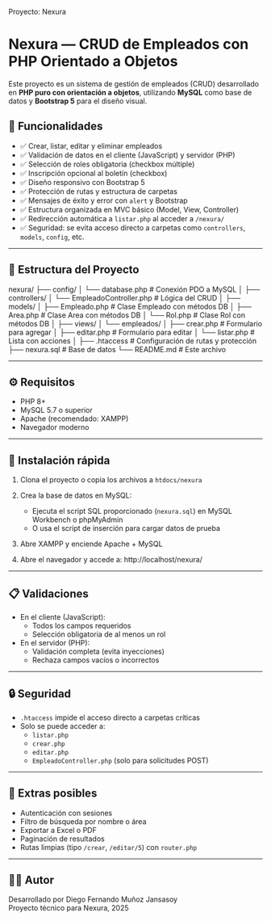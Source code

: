 Proyecto: Nexura

# Nexura — CRUD de Empleados con PHP Orientado a Objetos

Este proyecto es un sistema de gestión de empleados (CRUD) desarrollado en **PHP puro con orientación a objetos**, utilizando **MySQL** como base de datos y **Bootstrap 5** para el diseño visual.

## 🧠 Funcionalidades

- ✅ Crear, listar, editar y eliminar empleados
- ✅ Validación de datos en el cliente (JavaScript) y servidor (PHP)
- ✅ Selección de roles obligatoria (checkbox múltiple)
- ✅ Inscripción opcional al boletín (checkbox)
- ✅ Diseño responsivo con Bootstrap 5
- ✅ Protección de rutas y estructura de carpetas
- ✅ Mensajes de éxito y error con `alert` y Bootstrap
- ✅ Estructura organizada en MVC básico (Model, View, Controller)
- ✅ Redirección automática a `listar.php` al acceder a `/nexura/`
- ✅ Seguridad: se evita acceso directo a carpetas como `controllers`, `models`, `config`, etc.

--- 

## 📁 Estructura del Proyecto
nexura/
├── config/
│ └── database.php # Conexión PDO a MySQL
│
├── controllers/
│ └── EmpleadoController.php # Lógica del CRUD
│
├── models/
│ ├── Empleado.php # Clase Empleado con métodos DB
│ ├── Area.php # Clase Area con métodos DB
│ └── Rol.php # Clase Rol con métodos DB
│
├── views/
│ └── empleados/
│   ├── crear.php # Formulario para agregar
│   ├── editar.php # Formulario para editar
│   └── listar.php # Lista con acciones
│
├── .htaccess # Configuración de rutas y protección
├── nexura.sql # Base de datos
└── README.md # Este archivo

---

## ⚙️ Requisitos

- PHP 8+
- MySQL 5.7 o superior
- Apache (recomendado: XAMPP)
- Navegador moderno

---

## 🚀 Instalación rápida

1. Clona el proyecto o copia los archivos a `htdocs/nexura`
2. Crea la base de datos en MySQL:

   - Ejecuta el script SQL proporcionado (`nexura.sql`) en MySQL Workbench o phpMyAdmin
   - O usa el script de inserción para cargar datos de prueba

3. Abre XAMPP y enciende Apache + MySQL
4. Abre el navegador y accede a: http://localhost/nexura/


---

## 📋 Validaciones

- En el cliente (JavaScript):
  - Todos los campos requeridos
  - Selección obligatoria de al menos un rol
- En el servidor (PHP):
  - Validación completa (evita inyecciones)
  - Rechaza campos vacíos o incorrectos

---

## 🔒 Seguridad

- `.htaccess` impide el acceso directo a carpetas críticas
- Solo se puede acceder a:
  - `listar.php`
  - `crear.php`
  - `editar.php`
  - `EmpleadoController.php` (solo para solicitudes POST)

---

## 📌 Extras posibles

- Autenticación con sesiones
- Filtro de búsqueda por nombre o área
- Exportar a Excel o PDF
- Paginación de resultados
- Rutas limpias (tipo `/crear`, `/editar/5`) con `router.php`

---

## 🧑‍💻 Autor

Desarrollado por Diego Fernando Muñoz Jansasoy  
Proyecto técnico para Nexura, 2025






